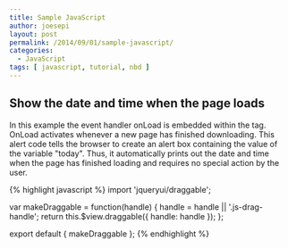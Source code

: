 ```yaml
---
title: Sample JavaScript
author: joesepi
layout: post
permalink: /2014/09/01/sample-javascript/
categories:
  - JavaScript
tags: [ javascript, tutorial, nbd ]
---
```


## Show the date and time when the page loads
In this example the event handler onLoad is embedded within the tag. OnLoad activates whenever a new page has finished downloading. This alert code tells the browser to create an alert box containing the value of the variable "today". Thus, it automatically prints out the date and time when the page has finished loading and requires no special action by the user.


{% highlight javascript %}
import 'jqueryui/draggable';

var makeDraggable = function(handle) {
  handle = handle || '.js-drag-handle';
  return this.$view.draggable({ handle: handle });
};

export default { makeDraggable };
{% endhighlight %}
